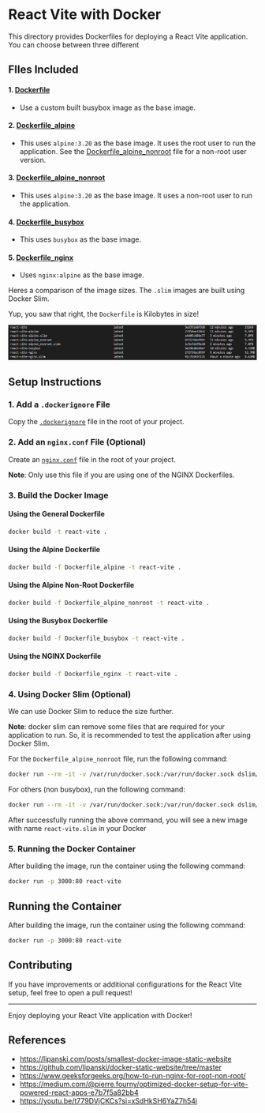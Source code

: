 # React Vite with Docker

This directory provides Dockerfiles for deploying a React Vite application. You can choose between three different

## FIles Included

#### 1. [Dockerfile](Dockerfile)

-   Use a custom built busybox image as the base image.

#### 2. [Dockerfile_alpine](Dockerfile_alpine)

-   This uses `alpine:3.20` as the base image. It uses the root user to run the application. See the
    [Dockerfile_alpine_nonroot](Dockerfile_alpine_nonroot) file for a non-root user version.

#### 3. [Dockerfile_alpine_nonroot](Dockerfile_alpine_nonroot)

-   This uses `alpine:3.20` as the base image. It uses a non-root user to run the application.

#### 4. [Dockerfile_busybox](Dockerfile_busybox)

-   This uses `busybox` as the base image.

#### 5. [Dockerfile_nginx](Dockerfile_nginx)

-   Uses `nginx:alpine` as the base image.

Heres a comparison of the image sizes. The `.slim` images are built using Docker Slim.

Yup, you saw that right, the `Dockerfile` is Kilobytes in size!

![alt text](image.png)

## Setup Instructions

### 1. Add a `.dockerignore` File

Copy the [`.dockerignore`](.dockerignore) file in the root of your project.

### 2. Add an `nginx.conf` File (Optional)

Create an [`nginx.conf`](nginx.conf) file in the root of your project.

**Note**: Only use this file if you are using one of the NGINX Dockerfiles.

### 3. Build the Docker Image

#### Using the General Dockerfile

```bash
docker build -t react-vite .
```

#### Using the Alpine Dockerfile

```bash
docker build -f Dockerfile_alpine -t react-vite .
```

#### Using the Alpine Non-Root Dockerfile

```bash
docker build -f Dockerfile_alpine_nonroot -t react-vite .
```

#### Using the Busybox Dockerfile

```bash
docker build -f Dockerfile_busybox -t react-vite .
```

#### Using the NGINX Dockerfile

```bash
docker build -f Dockerfile_nginx -t react-vite .
```

### 4. Using Docker Slim (Optional)

We can use Docker Slim to reduce the size further.

**Note**: docker slim can remove some files that are required for your application to run. So, it is recommended to test
the application after using Docker Slim.

For the `Dockerfile_alpine_nonroot` file, run the following command:

```bash
docker run --rm -it -v /var/run/docker.sock:/var/run/docker.sock dslim/slim build --target react-vite --include-path /var/www/html --include-path /var/log/nginx --include-path /var/lib/nginx --include-path /run/nginx
```

For others (non busybox), run the following command:

```bash
docker run --rm -it -v /var/run/docker.sock:/var/run/docker.sock dslim/slim build --target react-vite --include-path /var/www/html
```

After successfully running the above command, you will see a new image with name `react-vite.slim` in your Docker

### 5. Running the Docker Container

After building the image, run the container using the following command:

```bash
docker run -p 3000:80 react-vite
```

## Running the Container

After building the image, run the container using the following command:

```bash
docker run -p 3000:80 react-vite
```

## Contributing

If you have improvements or additional configurations for the React Vite setup, feel free to open a pull request!

---

Enjoy deploying your React Vite application with Docker!

## References

-   https://lipanski.com/posts/smallest-docker-image-static-website
-   https://github.com/lipanski/docker-static-website/tree/master
-   https://www.geeksforgeeks.org/how-to-run-nginx-for-root-non-root/
-   https://medium.com/@pierre.fourny/optimized-docker-setup-for-vite-powered-react-apps-e7b7f5a82bb4
-   https://youtu.be/t779DVjCKCs?si=xSdHkSH6YaZ7h54i
